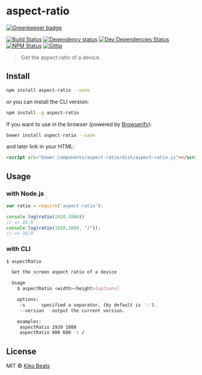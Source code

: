 # aspect-ratio

[![Greenkeeper badge](https://badges.greenkeeper.io/Kikobeats/aspect-ratio.svg)](https://greenkeeper.io/)

[![Build Status](http://img.shields.io/travis/Kikobeats/aspect-ratio/master.svg?style=flat)](https://travis-ci.org/Kikobeats/aspect-ratio)
[![Dependency status](http://img.shields.io/david/Kikobeats/aspect-ratio.svg?style=flat)](https://david-dm.org/Kikobeats/aspect-ratio)
[![Dev Dependencies Status](http://img.shields.io/david/dev/Kikobeats/aspect-ratio.svg?style=flat)](https://david-dm.org/Kikobeats/aspect-ratio#info=devDependencies)
[![NPM Status](http://img.shields.io/npm/dm/aspect-ratio.svg?style=flat)](https://www.npmjs.org/package/aspect-ratio)
[![Gittip](http://img.shields.io/gittip/Kikobeats.svg?style=flat)](https://www.gittip.com/Kikobeats/)

> Get the aspect ratio of a device.

## Install

```bash
npm install aspect-ratio --save
```

or you can install the CLI version:

```bash
npm install -g aspect-ratio 
```

If you want to use in the browser (powered by [Browserify](http://browserify.org/)):

```bash
bower install aspect-ratio --save
```

and later link in your HTML:

```html
<script src="bower_components/aspect-ratio/dist/aspect-ratio.js"></script>
```

## Usage

### with Node.js

```js
var ratio = require('aspect-ratio');

console.log(ratio(1920,1080))
// => 16:9
console.log(ratio(1920,1080, "/"));
// => 16/9
```

### with CLI

```bash
$ aspectRatio

  Get the screen aspect ratio of a device

  Usage
    $ aspectRatio <width><height>[options]

    options:
  	 -s	     specified a separator. (by default is ':').
  	 --version   output the current version.

    examples:
  	 aspectRatio 1920 1080
  	 aspectRatio 800 600 -s /
```

## License

MIT © [Kiko Beats](http://www.kikobeats.com)
